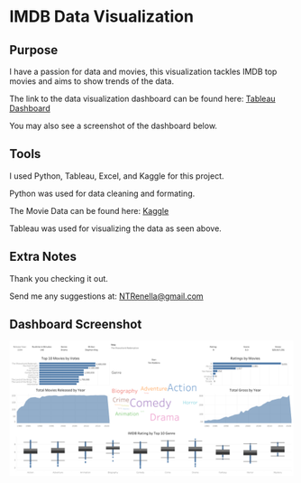 # IMDB Data Visualization
## Purpose
I have a passion for data and movies, this visualization tackles IMDB top movies and aims to show trends of the data.

The link to the data visualization dashboard can be found here: [Tableau Dashboard](https://public.tableau.com/app/profile/noah.renella/viz/IMDB-data-visualization/Dashboard1)

You may also see a screenshot of the dashboard below.

## Tools
I used Python, Tableau, Excel, and Kaggle for this project.

Python was used for data cleaning and formating.

The Movie Data can be found here: [Kaggle](https://www.kaggle.com/datasets/danielgrijalvas/movies)

Tableau was used for visualizing the data as seen above.

## Extra Notes

Thank you checking it out.

Send me any suggestions at: NTRenella@gmail.com

## Dashboard Screenshot

![screenshot](https://github.com/NRenella/Top-Movie-Data/blob/main/Dashboard%201.png)
